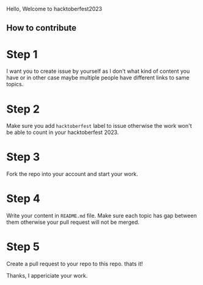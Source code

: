 Hello,
Welcome to hacktoberfest2023

How to contribute
-----------------
# Step 1
I want you to create issue by yourself as I don't what kind of content you have or in other case maybe multiple people have different links to same topics.

# Step 2
Make sure you add `hacktoberfest` label to issue otherwise the work won't be able to count in your hacktoberfest 2023.

# Step 3
Fork the repo into your account and start your work.

# Step 4
Write your content in `README.md` file. Make sure each topic has gap between them otherwise your pull request will not be merged.

# Step 5
Create a pull request to your repo to this repo. thats it!

Thanks, I appericiate your work.
